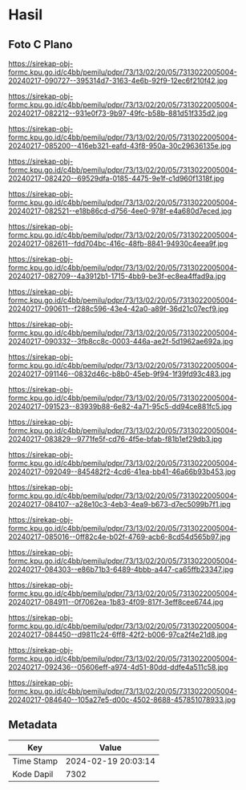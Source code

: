 # Hasil

## Foto C Plano

https://sirekap-obj-formc.kpu.go.id/c4bb/pemilu/pdpr/73/13/02/20/05/7313022005004-20240217-090727--395314d7-3163-4e6b-92f9-12ec6f210f42.jpg

https://sirekap-obj-formc.kpu.go.id/c4bb/pemilu/pdpr/73/13/02/20/05/7313022005004-20240217-082212--931e0f73-9b97-49fc-b58b-881d51f335d2.jpg

https://sirekap-obj-formc.kpu.go.id/c4bb/pemilu/pdpr/73/13/02/20/05/7313022005004-20240217-085200--416eb321-eafd-43f8-950a-30c29636135e.jpg

https://sirekap-obj-formc.kpu.go.id/c4bb/pemilu/pdpr/73/13/02/20/05/7313022005004-20240217-082420--69529dfa-0185-4475-9e1f-c1d960f1318f.jpg

https://sirekap-obj-formc.kpu.go.id/c4bb/pemilu/pdpr/73/13/02/20/05/7313022005004-20240217-082521--e18b86cd-d756-4ee0-978f-e4a680d7eced.jpg

https://sirekap-obj-formc.kpu.go.id/c4bb/pemilu/pdpr/73/13/02/20/05/7313022005004-20240217-082611--fdd704bc-416c-48fb-8841-94930c4eea9f.jpg

https://sirekap-obj-formc.kpu.go.id/c4bb/pemilu/pdpr/73/13/02/20/05/7313022005004-20240217-082709--4a3912b1-1715-4bb9-be3f-ec8ea4ffad9a.jpg

https://sirekap-obj-formc.kpu.go.id/c4bb/pemilu/pdpr/73/13/02/20/05/7313022005004-20240217-090611--f288c596-43e4-42a0-a89f-36d21c07ecf9.jpg

https://sirekap-obj-formc.kpu.go.id/c4bb/pemilu/pdpr/73/13/02/20/05/7313022005004-20240217-090332--3fb8cc8c-0003-446a-ae2f-5d1962ae692a.jpg

https://sirekap-obj-formc.kpu.go.id/c4bb/pemilu/pdpr/73/13/02/20/05/7313022005004-20240217-091146--0832d46c-b8b0-45eb-9f94-1f39fd93c483.jpg

https://sirekap-obj-formc.kpu.go.id/c4bb/pemilu/pdpr/73/13/02/20/05/7313022005004-20240217-091523--83939b88-6e82-4a71-95c5-dd94ce881fc5.jpg

https://sirekap-obj-formc.kpu.go.id/c4bb/pemilu/pdpr/73/13/02/20/05/7313022005004-20240217-083829--9771fe5f-cd76-4f5e-bfab-f81b1ef29db3.jpg

https://sirekap-obj-formc.kpu.go.id/c4bb/pemilu/pdpr/73/13/02/20/05/7313022005004-20240217-092049--845482f2-4cd6-41ea-bb41-46a66b93b453.jpg

https://sirekap-obj-formc.kpu.go.id/c4bb/pemilu/pdpr/73/13/02/20/05/7313022005004-20240217-084107--a28e10c3-4eb3-4ea9-b673-d7ec5099b7f1.jpg

https://sirekap-obj-formc.kpu.go.id/c4bb/pemilu/pdpr/73/13/02/20/05/7313022005004-20240217-085016--0ff82c4e-b02f-4769-acb6-8cd54d565b97.jpg

https://sirekap-obj-formc.kpu.go.id/c4bb/pemilu/pdpr/73/13/02/20/05/7313022005004-20240217-084303--e86b71b3-6489-4bbb-a447-ca65ffb23347.jpg

https://sirekap-obj-formc.kpu.go.id/c4bb/pemilu/pdpr/73/13/02/20/05/7313022005004-20240217-084911--0f7062ea-1b83-4f09-817f-3eff8cee6744.jpg

https://sirekap-obj-formc.kpu.go.id/c4bb/pemilu/pdpr/73/13/02/20/05/7313022005004-20240217-084450--d9811c24-6ff8-42f2-b006-97ca2f4e21d8.jpg

https://sirekap-obj-formc.kpu.go.id/c4bb/pemilu/pdpr/73/13/02/20/05/7313022005004-20240217-092436--05606eff-a974-4d51-80dd-ddfe4a511c58.jpg

https://sirekap-obj-formc.kpu.go.id/c4bb/pemilu/pdpr/73/13/02/20/05/7313022005004-20240217-084640--105a27e5-d00c-4502-8688-457851078933.jpg


## Metadata

| Key        | Value               |
| ---------- | ------------------- |
| Time Stamp | 2024-02-19 20:03:14 |
| Kode Dapil | 7302                |



